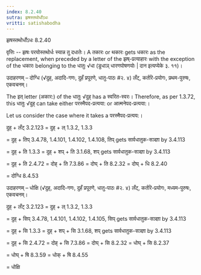 ```yaml
---
index: 8.2.40
sutra: झषस्तथोर्धोऽधः
vritti: satishabodha
---
```



 झषस्तथोर्धोऽधः 8.2.40 

वृत्तिः -- झषः परयोस्तथोर्धः स्‍यान्न तु दधातेः। A तकारः or थकारः gets धकारः as the replacement, when preceded by a letter of the झष्-प्रत्याहारः with the exception of the धकारः belonging to the धातुः √धा (डुधाञ् धारणपोषणयोः | दान इत्यप्येके ३. ११)। 


उदाहरणम् – दोग्धि (√दुह्, अदादि-गणः, दुहँ प्रपूरणे, धातु-पाठः #२. ४) लँट्, कर्तरि-प्रयोगः, प्रथम-पुरुषः, एकवचनम्। 


The इत् letter (अकार:) of the धातुः √दुह् has a स्वरित-स्वरः। Therefore, as per 1.3.72, this धातुः √दुह् can take either परस्मैपद-प्रत्यया: or आत्मनेपद-प्रत्यया:। 


Let us consider the case where it takes a परस्मैपद-प्रत्यय:। 


दुह् + लँट् 3.2.123 = दुह् + ल् 1.3.2, 1.3.3 

= दुह् + तिप् 3.4.78, 1.4.101, 1.4.102, 1.4.108, तिप् gets सार्वधातुक-सञ्ज्ञा by 3.4.113 

= दुह् + ति 1.3.3 = दुह् + शप् + ति 3.1.68, शप् gets सार्वधातुक-सञ्ज्ञा by 3.4.113 

= दुह् + ति 2.4.72 = दोह् + ति 7.3.86 = दोघ् + ति 8.2.32 = दोघ् + धि 8.2.40 

= दोग्धि 8.4.53 


उदाहरणम् – धोक्षि (√दुह्, अदादि-गणः, दुहँ प्रपूरणे, धातु-पाठः #२. ४) लँट्, कर्तरि-प्रयोगः, मध्यम-पुरुषः, एकवचनम्। 


दुह् + लँट् 3.2.123 = दुह् + ल् 1.3.2, 1.3.3 

= दुह् + सिप् 3.4.78, 1.4.101, 1.4.102, 1.4.105, सिप् gets सार्वधातुक-सञ्ज्ञा by 3.4.113 

= दुह् + सि 1.3.3 = दुह् + शप् + सि 3.1.68, शप् gets सार्वधातुक-सञ्ज्ञा by 3.4.113 

= दुह् + सि 2.4.72 = दोह् + सि 7.3.86 = दोघ् + सि 8.2.32 = धोघ् + सि 8.2.37 

= धोघ् + षि 8.3.59 = धोक् + षि 8.4.55 

= धोक्षि 


